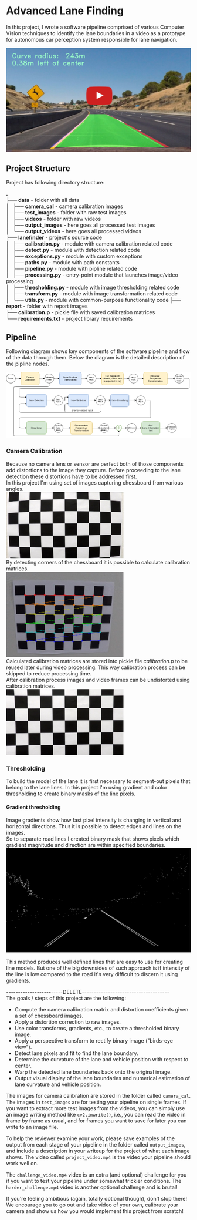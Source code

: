Advanced Lane Finding
============================================

In this project, I wrote a software pipeline comprised of various Computer Vision techniques to identify the lane boundaries in a video as a prototype for autonomous car perception system responsible for lane navigation.

[![Result Video](report/youtube_thumbnail.jpg)](https://www.youtube.com/watch?v=IhAv3MpZY7k)

## Project Structure

Project has following directory structure:  

**.**  
**├── data**                 - folder with all data  
**│   ├── camera_cal**       - camera calibration images    
**│   ├── test_images**      - folder with raw test images  
**│   ├── videos**           - folder with raw videos  
**│   ├── output_images**    - here goes all processed test images  
**│   └── output_videos**    - here goes all processed videos  
**├── lanefinder**           - project's source code  
**│   ├── calibration.py**   - module with camera calibration related code  
**│   ├── detect.py**        - module with detection related code  
**│   ├── exceptions.py**    - module with custom exceptions  
**│   ├── paths.py**         - module with path constants  
**│   ├── pipeline.py**      - module with pipline related code  
**│   ├── processing.py**    - entry-point module that launches image/video processing  
**│   ├── thresholding.py**  - module with image thresholding related code  
**│   ├── transform.py**     - module with image transformation related code  
**│   └── utils.py**         - module with common-purpose functionality code
**├── report**               - folder with report images  
**├── calibration.p**        - pickle file with saved calibration matrices  
**└── requirements.txt**     - project library requirements  


## Pipeline  

Following diagram shows key components of the software pipeline and flow of the data through them. Below the diagram is the detailed description of the pipline nodes.  

![Calibration>Thresholding>BirdviewTransformation>LaneDetection>LaneValidation>LaneSmoothing>CameraViewTransformation>ARProcessing](report/LaneFinderPipeline.png)  

### Camera Calibration  

Because no camera lens or sensor are perfect both of those components add distortions to the image they capture. Before proceeding to the lane detection these distortions have to be addressed first.  
In this project I'm using set of images capturing chessboard from various angles.  
![](report/calibration/distorted_image.png)  
By detecting corners of the chessboard it is possible to calculate calibration matrices.  
![](report/calibration/find_corners.png)  
Calculated calibration matrices are stored into pickle file *calibration.p* to be reused later during video processing. This way calibration process can be skipped to reduce processing time.  
After calibration process images and video frames can be undistorted using calibration matrices.  
![](report/calibration/undistorted_image.png)  

### Thresholding  

To build the model of the lane it is first necessary to segment-out pixels that belong to the lane lines. In this project I'm using gradient and color thresholding to create binary masks of the line pixels.  

#### Gradient thresholding  

Image gradients show how fast pixel intensity is changing in vertical and horizontal directions. Thus it is possible to detect edges and lines on the images.  
So to separate road lines I created binary mask that shows pixels which gradient magnitude and direction are within specified boundaries.  
 ![](report/thresholding/grad2.png)
 
 This method produces well defined lines that are easy to use for creating line models. But one of the big downsides of such approach is if intensity of the line is low compared to the road it's very difficult to discern it using gradients. 

------------------------DELETE-------------------------------------  
The goals / steps of this project are the following:

* Compute the camera calibration matrix and distortion coefficients given a set of chessboard images.
* Apply a distortion correction to raw images.
* Use color transforms, gradients, etc., to create a thresholded binary image.
* Apply a perspective transform to rectify binary image ("birds-eye view").
* Detect lane pixels and fit to find the lane boundary.
* Determine the curvature of the lane and vehicle position with respect to center.
* Warp the detected lane boundaries back onto the original image.
* Output visual display of the lane boundaries and numerical estimation of lane curvature and vehicle position.

The images for camera calibration are stored in the folder called `camera_cal`.  The images in `test_images` are for testing your pipeline on single frames.  If you want to extract more test images from the videos, you can simply use an image writing method like `cv2.imwrite()`, i.e., you can read the video in frame by frame as usual, and for frames you want to save for later you can write to an image file.  

To help the reviewer examine your work, please save examples of the output from each stage of your pipeline in the folder called `output_images`, and include a description in your writeup for the project of what each image shows.    The video called `project_video.mp4` is the video your pipeline should work well on.  

The `challenge_video.mp4` video is an extra (and optional) challenge for you if you want to test your pipeline under somewhat trickier conditions.  The `harder_challenge.mp4` video is another optional challenge and is brutal!

If you're feeling ambitious (again, totally optional though), don't stop there!  We encourage you to go out and take video of your own, calibrate your camera and show us how you would implement this project from scratch!
